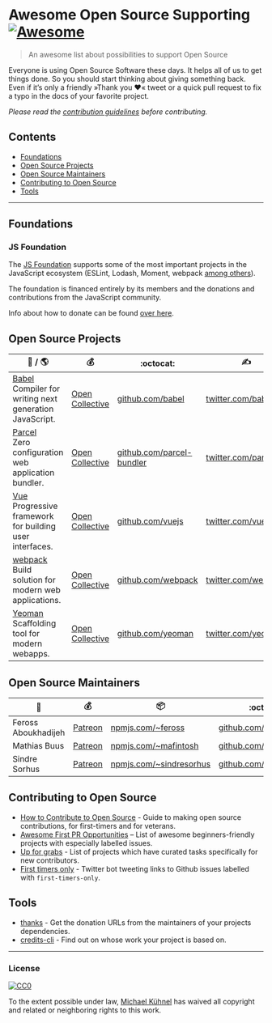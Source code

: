 # Awesome Open Source Supporting [![Awesome](https://cdn.rawgit.com/sindresorhus/awesome/d7305f38d29fed78fa85652e3a63e154dd8e8829/media/badge.svg)](https://github.com/sindresorhus/awesome)

> An awesome list about possibilities to support Open Source

Everyone is using Open Source Software these days. It helps all of us to get things done. So you should start thinking about giving something back. Even if it’s only a friendly »Thank you ❤️« tweet or a quick pull request to fix a typo in the docs of your favorite project.

*Please read the [contribution guidelines](.github/contributing.md) before contributing.*

<!-- START doctoc generated TOC please keep comment here to allow auto update -->
<!-- DON'T EDIT THIS SECTION, INSTEAD RE-RUN doctoc TO UPDATE -->
## Contents

- [Foundations](#foundations)
- [Open Source Projects](#open-source-projects)
- [Open Source Maintainers](#open-source-maintainers)
- [Contributing to Open Source](#contributing-to-open-source)
- [Tools](#tools)

<!-- END doctoc generated TOC please keep comment here to allow auto update -->

---

## Foundations

### JS Foundation

The [JS Foundation](https://js.foundation/) supports some of the most important projects in the JavaScript ecosystem (ESLint, Lodash, Moment, webpack [among others](https://js.foundation/community/projects)). 

The foundation is financed entirely by its members and the donations and contributions from the JavaScript community.

Info about how to donate can be found [over here](https://js.foundation/about/donate).

## Open Source Projects 

| 📛 / 🌎 | 💰 | :octocat: | ✍️ |
| -------------- | ------------ | ------------ | ------- |
| [Babel](https://babeljs.io/) <br> Compiler for writing next generation JavaScript.| [Open Collective](https://opencollective.com/babel) | [github.com/babel](https://github.com/babel) | [twitter.com/babeljs](https://twitter.com/babeljs) |
| [Parcel](https://parceljs.org/) <br> Zero configuration web application bundler. | [Open Collective](https://opencollective.com/parcel) | [github.com/parcel-bundler](https://github.com/parcel-bundler/parcel) | [twitter.com/parceljs](https://twitter.com/parceljs) |
| [Vue](https://vuejs.org/) <br> Progressive framework for building user interfaces. | [Open Collective](https://opencollective.com/vuejs) | [github.com/vuejs](https://github.com/vuejs) | [twitter.com/vuejs](https://twitter.com/vuejs) |
| [webpack](https://webpack.js.org/) <br> Build solution for modern web applications. | [Open Collective](https://opencollective.com/webpack) | [github.com/webpack](https://github.com/webpack) | [twitter.com/webpack](https://twitter.com/webpack) |
| [Yeoman](http://yeoman.io/) <br> Scaffolding tool for modern webapps. | [Open Collective](https://opencollective.com/yeoman) | [github.com/yeoman](https://github.com/yeoman) | [twitter.com/yeoman](https://twitter.com/yeoman) |

## Open Source Maintainers

| 📛  | 💰 | 📦 | :octocat: | ✍️ |
| ------| ------------ | --------- | --------- | ----- |
| Feross Aboukhadijeh | [Patreon](https://www.patreon.com/feross) | [npmjs.com/~feross](https://www.npmjs.com/~feross) | [github.com/feross](https://github.com/feross) | [twitter.com/feross](https://twitter.com/feross) |
| Mathias Buus | [Patreon](https://www.patreon.com/mafintosh) | [npmjs.com/~mafintosh](https://www.npmjs.com/~mafintosh) | [github.com/mafintosh](https://github.com/mafintosh) | [twitter.com/mafintosh](https://twitter.com/mafintosh) |
| Sindre Sorhus | [Patreon](https://www.patreon.com/sindresorhus) | [npmjs.com/~sindresorhus](https://www.npmjs.com/~sindresorhus) | [github.com/sindresorhus](https://github.com/sindresorhus) | [twitter.com/sindresorhus](https://twitter.com/sindresorhus) |

## Contributing to Open Source

- [How to Contribute to Open Source](https://opensource.guide/how-to-contribute/) -  Guide to making open source contributions, for first-timers and for veterans.
- [Awesome First PR Opportunities](https://github.com/MunGell/awesome-for-beginners) – 
List of awesome beginners-friendly projects with especially labelled issues. 
- [Up for grabs](http://up-for-grabs.net/) - List of projects which have curated tasks specifically for new contributors.
- [First timers only](https://twitter.com/first_tmrs_only) - Twitter bot tweeting links to  Github issues labelled with `first-timers-only`.

## Tools

- [thanks](https://github.com/feross/thanks) - Get the donation URLs from the maintainers of your projects dependencies.
- [credits-cli](https://github.com/stefanjudis/credits-cli) - Find out on whose work your project is based on.

---

### License

[![CC0](http://mirrors.creativecommons.org/presskit/buttons/88x31/svg/cc-zero.svg)](https://creativecommons.org/publicdomain/zero/1.0/)

To the extent possible under law, [Michael Kühnel](https://michael-kuehnel.de/) has waived all copyright and related or neighboring rights to this work.
